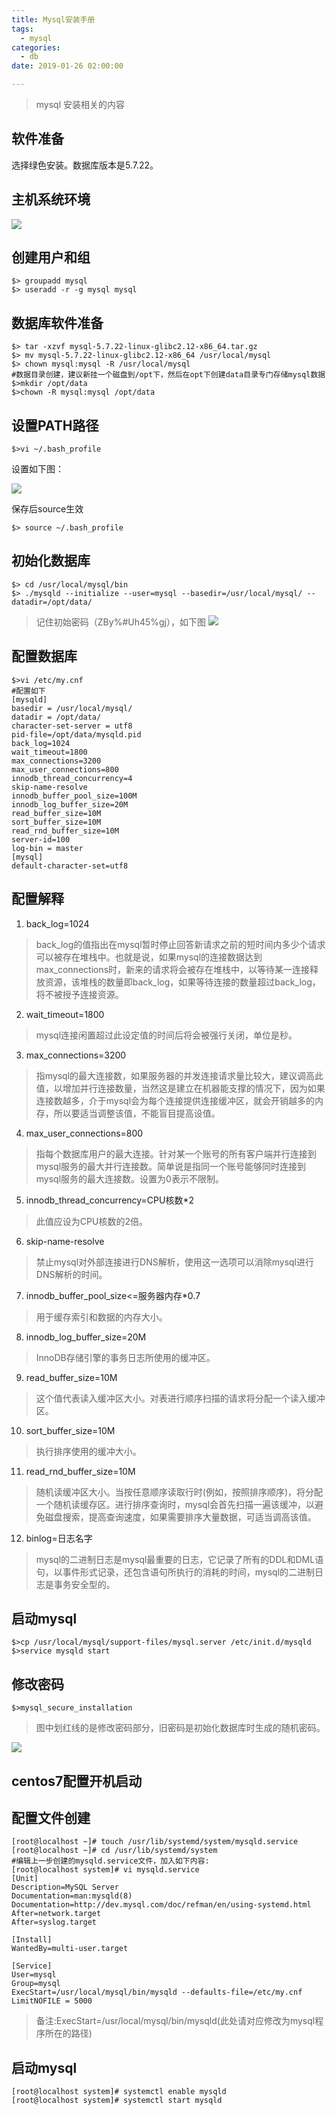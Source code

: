 ```yaml
---
title: Mysql安装手册
tags:
  - mysql
categories:
  - db
date: 2019-01-26 02:00:00

---
```

>mysql 安装相关的内容

<!-- more -->

软件准备
--------

选择绿色安装。数据库版本是5.7.22。

主机系统环境
------------

![](https://raw.githubusercontent.com/zixujing/book1.github.io/master/image/ora_mysql_install/91fdb214232ced7ed657aa473462337c.png)

创建用户和组
------------
```
$> groupadd mysql
$> useradd -r -g mysql mysql
```
数据库软件准备
--------------
```
$> tar -xzvf mysql-5.7.22-linux-glibc2.12-x86_64.tar.gz
$> mv mysql-5.7.22-linux-glibc2.12-x86_64 /usr/local/mysql
$> chown mysql:mysql -R /usr/local/mysql
#数据目录创建，建议新挂一个磁盘到/opt下，然后在opt下创建data目录专门存储mysql数据
$>mkdir /opt/data
$>chown -R mysql:mysql /opt/data
```
设置PATH路径
------------
```
$>vi ~/.bash_profile
```
设置如下图：

![](https://raw.githubusercontent.com/zixujing/book1.github.io/master/image/ora_mysql_install/2bb12b141f9ac28ff39b1248f537e1ff.png)

保存后source生效
```
$> source ~/.bash_profile
```
初始化数据库
------------
```
$> cd /usr/local/mysql/bin
$> ./mysqld --initialize --user=mysql --basedir=/usr/local/mysql/ --datadir=/opt/data/
```
>记住初始密码（ZBy%#Uh45%gj），如下图
![](https://raw.githubusercontent.com/zixujing/book1.github.io/master/image/ora_mysql_install/10648641329e44faf01eb00e182c6646.png)

配置数据库
----------
```
$>vi /etc/my.cnf
#配置如下
[mysqld]
basedir = /usr/local/mysql/
datadir = /opt/data/
character-set-server = utf8
pid-file=/opt/data/mysqld.pid
back_log=1024
wait_timeout=1800
max_connections=3200
max_user_connections=800
innodb_thread_concurrency=4
skip-name-resolve
innodb_buffer_pool_size=100M
innodb_log_buffer_size=20M
read_buffer_size=10M
sort_buffer_size=10M
read_rnd_buffer_size=10M
server-id=100
log-bin = master
[mysql]
default-character-set=utf8
```
配置解释
--------

1.  back_log=1024
>back_log的值指出在mysql暂时停止回答新请求之前的短时间内多少个请求可以被存在堆栈中。也就是说，如果mysql的连接数据达到max_connections时，新来的请求将会被存在堆栈中，以等待某一连接释放资源，该堆栈的数量即back_log，如果等待连接的数量超过back_log，将不被授予连接资源。

2.  wait_timeout=1800
>mysql连接闲置超过此设定值的时间后将会被强行关闭，单位是秒。

3.  max_connections=3200
>指mysql的最大连接数，如果服务器的并发连接请求量比较大，建议调高此值，以增加并行连接数量，当然这是建立在机器能支撑的情况下，因为如果连接数越多，介于mysql会为每个连接提供连接缓冲区，就会开销越多的内存，所以要适当调整该值，不能盲目提高设值。

4.  max_user_connections=800
>指每个数据库用户的最大连接。针对某一个账号的所有客户端并行连接到mysql服务的最大并行连接数。简单说是指同一个账号能够同时连接到mysql服务的最大连接数。设置为0表示不限制。

5.  innodb_thread_concurrency=CPU核数*2
>此值应设为CPU核数的2倍。

6.  skip-name-resolve
>禁止mysql对外部连接进行DNS解析，使用这一选项可以消除mysql进行DNS解析的时间。

7.  innodb_buffer_pool_size<=服务器内存*0.7
>用于缓存索引和数据的内存大小。

8.  innodb_log_buffer_size=20M
>InnoDB存储引擎的事务日志所使用的缓冲区。

9.  read_buffer_size=10M
>   这个值代表读入缓冲区大小。对表进行顺序扫描的请求将分配一个读入缓冲区。

10.  sort_buffer_size=10M
>执行排序使用的缓冲大小。

11.  read_rnd_buffer_size=10M
>随机读缓冲区大小。当按任意顺序读取行时(例如，按照排序顺序)，将分配一个随机读缓存区。进行排序查询时，mysql会首先扫描一遍该缓冲，以避免磁盘搜索，提高查询速度，如果需要排序大量数据，可适当调高该值。

12.  binlog=日志名字
>mysql的二进制日志是mysql最重要的日志，它记录了所有的DDL和DML语句，以事件形式记录，还包含语句所执行的消耗的时间，mysql的二进制日志是事务安全型的。

启动mysql
---------
```
$>cp /usr/local/mysql/support-files/mysql.server /etc/init.d/mysqld
$>service mysqld start
```
修改密码
--------
```
$>mysql_secure_installation
```
>图中划红线的是修改密码部分，旧密码是初始化数据库时生成的随机密码。

![](https://raw.githubusercontent.com/zixujing/book1.github.io/master/image/ora_mysql_install/c35978840d79c90476c7e0fbaafb3170.png)

centos7配置开机启动
---
配置文件创建
----------
```
[root@localhost ~]# touch /usr/lib/systemd/system/mysqld.service
[root@localhost ~]# cd /usr/lib/systemd/system
#编辑上一步创建的mysqld.service文件，加入如下内容:
[root@localhost system]# vi mysqld.service
[Unit]
Description=MySQL Server
Documentation=man:mysqld(8)
Documentation=http://dev.mysql.com/doc/refman/en/using-systemd.html
After=network.target
After=syslog.target

[Install]
WantedBy=multi-user.target

[Service]
User=mysql
Group=mysql
ExecStart=/usr/local/mysql/bin/mysqld --defaults-file=/etc/my.cnf
LimitNOFILE = 5000
```
>备注:ExecStart=/usr/local/mysql/bin/mysqld(此处请对应修改为mysql程序所在的路径)

启动mysql
-----------
```
[root@localhost system]# systemctl enable mysqld
[root@localhost system]# systemctl start mysqld
```

